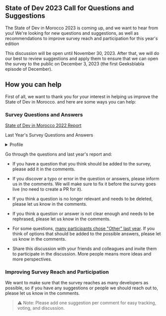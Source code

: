 ## State of Dev 2023 Call for Questions and Suggestions

The State of Dev in Morocco 2023 is coming up, and we want to hear from you! We're looking for new questions and suggestions, as well as recommendations to improve survey reach and participation for this year's edition

This discussion will be open until November 30, 2023. After that, we will do our best to review suggestions and apply them to ensure that we can open the survey to the public on December 3, 2023 (the first Geeksblabla episode of December).

## How you can help

First of all, we want to thank you for your interest in helping us improve the State of Dev in Morocco. and here are some ways you can help:

### Survey Questions and Answers

[State of Dev in Morocco 2022 Report](https://stateofdev.ma/)

Last Year's Survey Questions and Answers

<details>
  <summary>Profile</summary>

```yaml
title: Profile
label: profile
position: 1
questions:
  - label: What is your gender?
    required: true
    multiple: false
    choices:
      - Male
      - Female

  - label: What is your age?
    required: true
    choices:
      - Younger than 18 years
      - 18 to 24 years
      - 25 to 34 years
      - 35 to 44 years
      - 45 or older

  - label: Where are you currently located?
    required: true
    choices:
      - "Rabat-Salé-Kénitra"
      - "Casablanca-Settat"
      - "Marrakech-Safi"
      - "Tanger-Tétouan-Al Hoceïma"
      - "L'Oriental"
      - "Fès-Meknès"
      - "Béni Mellal-Khénifra"
      - "Drâa-Tafilalet"
      - "Souss-Massa"
      - "Guelmim-Oued Noun"
      - "Laâyoune-Sakia El Hamra"
      - "Dakhla-Oued Ed Dahab"
      - Europe
      - "US & Canada"
      - "Middle East"
      - Others

  - label: What is your occupation?
    required: true
    choices:
      - Back-end developer
      - Full-stack developer
      - Front-end developer
      - Desktop applications developer
      - Mobile developer
      - Embedded applications/devices developer
      - QA/test Develper
      - Game/graphics Developer
      - DevOps specialist
      - Database administrator
      - Designer
      - System administrator
      - Data/business analyst
      - Data scientist or machine learning specialist
      - Data engineer
      - Academic researcher
      - Educator
      - Engineering manager
      - Product manager
      - Scientist
      - Site reliability engineer
      - Senior executive/VP
      - Marketing/sales professional
      - Network engineer
      - Security specialist
      - IT specialist

  - label: What is your highest diploma?
    required: true
    choices:
      - Self-taught
      - Bac +2/+3, Bachelor’s degree (B.A., B.S., B.Eng., etc.)
      - Bac +5, Master’s degree (M.A., M.S., M.Eng., MBA, etc.)
      - Bac +8, Other doctoral degree (Ph.D., Ed.D., etc.)

  - label: How many years have you been coding professionally?
    required: true
    choices:
      - "I don't have any professional coding experience"
      - Less than a year
      - 1-2 years
      - 3-4 years
      - 5-6 years
      - 7-10 years
      - 11-16 years
      - 16+ years

  - label: Is coding a hobby for you?
    required: true
    choices:
      - Yes
      - No

  - label: Do you have any plans to work outside Morocco?
    required: true
    choices:
      - Yes, in the next 12 months
      - Yes, in the next 24 months
      - Still hesitating
      - Currently working outside Morocco
      - No

  - label: If you are working abroad, do you have any plans to come back to Morocco?
    choices:
      - Yes
      - Still hesitating
      - No

  - label: What do you usually drink while coding?
    required: true
    choices:
      - Tea
      - Coffee
      - Water
      - Energy drinks
      - None
      - Other
```

</details>

Go through the questions and last year's report and:

- If you have a question that you think should be added to the survey, please add it in the comments.
- If you discover a typo or error in the question or answers, please inform us in the comments. We will make sure to fix it before the survey goes live (no need to create a PR for it).
- If you think a question is no longer relevant and needs to be deleted, please let us know in the comments.
- If you think a question or answer is not clear enough and needs to be rephrased, please let us know in the comments.
- For some questions, [many participants chose "Other" last year](https://stateofdev.ma/). If you think of options that should be added to the possible answers, please let us know in the comments.

- Share this discussion with your friends and colleagues and invite them to participate in the discussion. More people means more ideas and more perspectives.

### Improving Survey Reach and Participation

We want to make sure that the survey reaches as many developers as possible, so if you have any suggestions or people we should reach out to, please let us know in the comments.

> ⚠️ Note: Please add one suggestion per comment for easy tracking, voting, and discussion.
